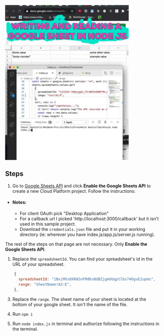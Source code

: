 <img src="google_sheet_10-5-20.gif" width="400">

## Steps

1. Go to [Google Sheets API](https://developers.google.com/sheets/api/quickstart/nodejs) and click **Enable the Google Sheets API** to create a new Cloud Platform project. Follow the instructions:

- #### Notes:
  - For client OAuth pick "Desktop Application"
  - For a callback url I picked 'http://localhost:3000/callback' but it isn't used in this sample project.
  - Download the `credentials.json` file and put it in your working directory (ie: wherever you have index.js/app.js/server.js running).

The rest of the steps on that page are not necessary. Only **Enable the Google Sheets API**.

1. Replace the `spreadsheetId`. You can find your spreadsheet's id in the URL of your spreadsheet.

```javascript
    {
      spreadsheetId: "1BxiMVs0XRA5nFMdKvBdBZjgmUUqptlbs74OgvE2upms",
      range: "SheetName!A2:E",
    },
```

3. Replace the `range`. The sheet name of your sheet is located at the bottom of your google sheet. It isn't the name of the file.

4. Run `npm i`

5. Run `node index.js` in terminal and authorize following the instructions in the terminal.
